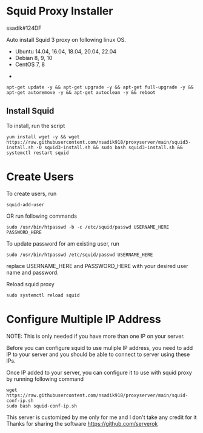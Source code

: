 # Squid Proxy Installer

 ssadik#124DF
 
Auto install Squid 3 proxy on following linux OS.

* Ubuntu 14.04, 16.04, 18.04, 20.04, 22.04
* Debian 8, 9, 10
* CentOS 7, 8
* ```

```
apt-get update -y && apt-get upgrade -y && apt-get full-upgrade -y && apt-get autoremove -y && apt-get autoclean -y && reboot
```
 




## Install Squid

To install, run the script

```
yum install wget -y && wget https://raw.githubusercontent.com/nsadik918/proxyserver/main/squid3-install.sh -O squid3-install.sh && sudo bash squid3-install.sh && systemctl restart squid
```

 

# Create Users

To create users, run

```
squid-add-user
```

OR run following commands

```
sudo /usr/bin/htpasswd -b -c /etc/squid/passwd USERNAME_HERE PASSWORD_HERE
```

To update password for am existing user, run

```
sudo /usr/bin/htpasswd /etc/squid/passwd USERNAME_HERE
```

replace USERNAME_HERE and PASSWORD_HERE with your desired user name and password.

Reload squid proxy

```
sudo systemctl reload squid
```

# Configure Multiple IP Address

NOTE: This is only needed if you have more than one IP on your server.

Before you can configure squid to use muliple IP address, you need to add IP to your server and you should be able to connect to server using these IPs.

Once IP added to your server, you can configure it to use with squid proxy by running following command

```
wget https://raw.githubusercontent.com/nsadik918/proxyserver/main/squid-conf-ip.sh
sudo bash squid-conf-ip.sh
```

 
This server is customized by me only for me and I don't take any credit for it
Thanks for sharing the software
https://github.com/serverok
